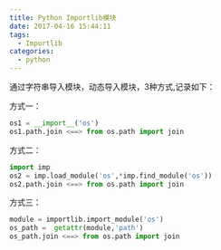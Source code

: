 ```yaml
---
title: Python Importlib模块
date: 2017-04-16 15:44:11
tags:
  - Importlib
categories:
  - python
---
```

通过字符串导入模块，动态导入模块，3种方式,记录如下：

方式一：
```python
os1 = __import__('os')
os1.path.join <==> from os.path import join
```
方式二：
```python
import imp
os2 = imp.load_module('os',*imp.find_module('os'))
os2.path.join <==> from os.path import join
```
方式三：
```python
module = importlib.import_module('os')
os_path =  getattr(module,'path')
os_path.join <==> from os.path import join
```

